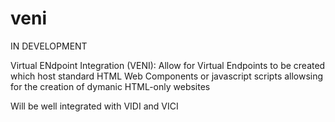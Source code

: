 # veni

IN DEVELOPMENT

Virtual ENdpoint Integration (VENI): Allow for Virtual Endpoints to be created which host standard HTML Web Components or javascript scripts allowsing for the creation of dymanic HTML-only websites 

Will be well integrated with VIDI and VICI
